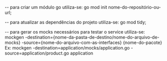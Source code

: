 -- para criar um módulo go utiliza-se: go mod init nome-do-repositório-ou-url;

-- para atualizar as dependências do projeto utiliza-se: go mod tidy;

-- para gerar os mocks necessários para testar o service utiliza-se: mockgen -destination={nome-da-pasta-de-destino/nome-do-arquivo-de-mocks} -source={nome-do-arquivo-com-as-interfaces} {nome-do-pacote}
Ex: mockgen -destination=application/mocks/application.go -source=application/product.go application
 

